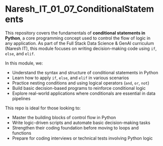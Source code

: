 # Naresh_IT_01_07_ConditionalStatements

This repository covers the fundamentals of **conditional statements in Python**, a core programming concept used to control the flow of logic in any application. As part of the Full Stack Data Science & GenAI curriculum (Naresh IT), this module focuses on writing decision-making code using `if`, `else`, and `elif`.

In this module, we:

- Understand the syntax and structure of conditional statements in Python
- Learn how to apply `if`, `else`, and `elif` in various scenarios
- Practice nesting conditions and using logical operators (`and`, `or`, `not`)
- Build basic decision-based programs to reinforce conditional logic
- Explore real-world applications where conditionals are essential in data pipelines

This repo is ideal for those looking to:

- Master the building blocks of control flow in Python
- Write logic-driven scripts and automate basic decision-making tasks
- Strengthen their coding foundation before moving to loops and functions
- Prepare for coding interviews or technical tests involving Python logic
